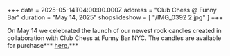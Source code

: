 +++
date = 2025-05-14T04:00:00.000Z
address = "Club Chess @ Funny Bar"
duration = "May 14, 2025"
shopslideshow = [ "/IMG_0392 2.jpg" ]
+++

On May 14 we celebrated the launch of our newest rook candles created in collaboration with Club Chess at Funny Bar NYC. The candles are available for purchase*** [here.](https://cafeforgot.com/collections/club-chess "club-chess-rook-candles")***
